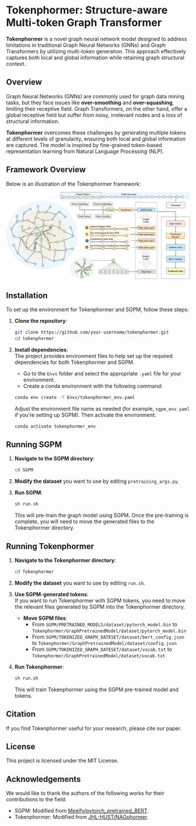 # Tokenphormer: Structure-aware Multi-token Graph Transformer

**Tokenphormer** is a novel graph neural network model designed to address limitations in traditional Graph Neural Networks (GNNs) and Graph Transformers by utilizing multi-token generation. This approach effectively captures both local and global information while retaining graph structural context.

## Overview

Graph Neural Networks (GNNs) are commonly used for graph data mining tasks, but they face issues like **over-smoothing** and **over-squashing**, limiting their receptive field. Graph Transformers, on the other hand, offer a global receptive field but suffer from noisy, irrelevant nodes and a loss of structural information.

**Tokenphormer** overcomes these challenges by generating multiple tokens at different levels of granularity, ensuring both local and global information are captured. The model is inspired by fine-grained token-based representation learning from Natural Language Processing (NLP).

## Framework Overview

Below is an illustration of the Tokenphormer framework:

![Framework Overview](framework2.png)

## Installation

To set up the environment for Tokenphormer and SGPM, follow these steps:

1. **Clone the repository**:

   ```bash
   git clone https://github.com/your-username/tokenphormer.git
   cd tokenphormer
   ```

2. **Install dependencies**:  
   The project provides environment files to help set up the required dependencies for both Tokenphormer and SGPM.

   - Go to the `Envs` folder and select the appropriate `.yaml` file for your environment.
   - Create a conda environment with the following command:

   ```bash
   conda env create -f Envs/tokenphormer_env.yaml
   ```

   Adjust the environment file name as needed (for example, `sgpm_env.yaml` if you're setting up SGPM). Then activate the environment:

   ```bash
   conda activate tokenphormer_env
   ```

## Running SGPM

1. **Navigate to the SGPM directory**:

   ```bash
   cd SGPM
   ```

2. **Modify the dataset** you want to use by editing `pretraining_args.py`.

3. **Run SGPM**:

   ```bash
   sh run.sh
   ```

   This will pre-train the graph model using SGPM. Once the pre-training is complete, you will need to move the generated files to the Tokenphormer directory.

## Running Tokenphormer

1. **Navigate to the Tokenphormer directory**:

   ```bash
   cd Tokenphormer
   ```

2. **Modify the dataset** you want to use by editing `run.sh`.

3. **Use SGPM-generated tokens**:  
   If you want to run Tokenphormer with SGPM tokens, you need to move the relevant files generated by SGPM into the Tokenphormer directory.

   - **Move SGPM files**:
     - From `SGPM/PRETRAINED_MODELS/dataset/pytorch_model.bin` to `Tokenphormer/GraphPretrainedModel/dataset/pytorch_model.bin`
     - From `SGPM/TOKENIZED_GRAPH_DATESET/dataset/bert_config.json` to `Tokenphormer/GraphPretrainedModel/dataset/config.json`
     - From `SGPM/TOKENIZED_GRAPH_DATESET/dataset/vocab.txt` to `Tokenphormer/GraphPretrainedModel/dataset/vocab.txt`

4. **Run Tokenphormer**:

   ```bash
   sh run.sh
   ```

   This will train Tokenphormer using the SGPM pre-trained model and tokens.

## Citation

If you find Tokenphormer useful for your research, please cite our paper.
<!-- 
```
@article{your-citation,
  title={Structure-aware Multi-token Graph Transformer: Tokenphormer},
  author={Your Name and Co-authors},
  journal={Journal Name},
  year={2024},
  url={link-to-paper}
}
``` -->

## License

This project is licensed under the MIT License.

## Acknowledgements

We would like to thank the authors of the following works for their contributions to the field:

- SGPM: Modified from [Meelfy/pytorch_pretrained_BERT](https://github.com/Meelfy/pytorch_pretrained_BERT).
- Tokenphormer: Modified from [JHL-HUST/NAGphormer](https://github.com/JHL-HUST/NAGphormer).
